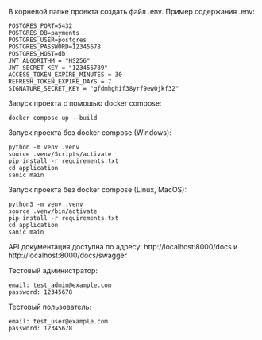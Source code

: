 В корневой папке проекта создать файл .env. Пример содержания .env:</br>
```
POSTGRES_PORT=5432
POSTGRES_DB=payments
POSTGRES_USER=postgres
POSTGRES_PASSWORD=12345678
POSTGRES_HOST=db
JWT_ALGORITHM = "HS256"
JWT_SECRET_KEY = "123456789"
ACCESS_TOKEN_EXPIRE_MINUTES = 30
REFRESH_TOKEN_EXPIRE_DAYS = 7
SIGNATURE_SECRET_KEY = "gfdmhghif38yrf9ew0jkf32"
```

Запуск проекта c помошью docker compose: </br>
```
docker compose up --build
```
Запуск проекта без docker compose (Windows): </br>
```
python -m venv .venv
source .venv/Scripts/activate
pip install -r requirements.txt
cd application
sanic main
```
Запуск проекта без docker compose (Linux, MacOS): </br>
```
python3 -m venv .venv
source .venv/bin/activate
pip install -r requirements.txt
cd application
sanic main
```

API документация доступна по адресу: http://localhost:8000/docs и http://localhost:8000/docs/swagger

Тестовый администратор:
```
email: test_admin@example.com
password: 12345678
```

Тестовый пользователь:
```
email: test_user@example.com
password: 12345678
```